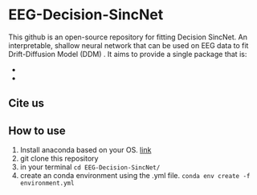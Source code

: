 # EEG-Decision-SincNet

This github is an open-source repository for fitting Decision SincNet. An interpretable, shallow neural network that can be used on EEG data to 
fit Drift-Diffusion Model (DDM)
.
It aims to provide a single package that is:

* 
*



## Cite us


## How to use

1. Install anaconda based on your OS. [link](https://docs.anaconda.com/anaconda/install/)  
2. git clone this repository
3. in your terminal ```cd EEG-Decision-SincNet/```
4. create an conda environment using the .yml file. ```conda env create -f environment.yml```


